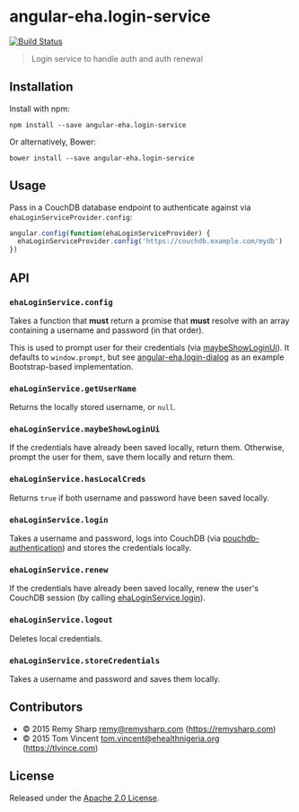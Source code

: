 # angular-eha.login-service

[![Build Status][travis-image]][travis-url]

> Login service to handle auth and auth renewal

[travis-image]: https://img.shields.io/travis/eHealthAfrica/angular-eha.login-service.svg
[travis-url]: https://travis-ci.org/eHealthAfrica/angular-eha.login-service

## Installation

Install with npm:

    npm install --save angular-eha.login-service

Or alternatively, Bower:

    bower install --save angular-eha.login-service

## Usage

Pass in a CouchDB database endpoint to authenticate against via
`ehaLoginServiceProvider.config`:

```js
angular.config(function(ehaLoginServiceProvider) {
  ehaLoginServiceProvider.config('https://couchdb.example.com/mydb')
})
```

## API

### `ehaLoginService.config`

Takes a function that **must** return a promise that **must** resolve with an
array containing a username and password (in that order).

This is used to prompt user for their credentials (via [maybeShowLoginUi][]).
It defaults to `window.prompt`, but see [angular-eha.login-dialog][] as an
example Bootstrap-based implementation.

[maybeShowLoginUi]: #ehaLoginServicemaybeShowLoginUi
[angular-eha.login-dialog]: https://github.com/eHealthAfrica/angular-eha.login-dialog

### `ehaLoginService.getUserName`

Returns the locally stored username, or `null`.

### `ehaLoginService.maybeShowLoginUi`

If the credentials have already been saved locally, return them. Otherwise,
prompt the user for them, save them locally and return them.

### `ehaLoginService.hasLocalCreds`

Returns `true` if both username and password have been saved locally.

### `ehaLoginService.login`

Takes a username and password, logs into CouchDB (via
[pouchdb-authentication][]) and stores the credentials locally.

[pouchdb-authentication]: https://github.com/nolanlawson/pouchdb-authentication

### `ehaLoginService.renew`

If the credentials have already been saved locally, renew the user's CouchDB
session (by calling [ehaLoginService.login][]).

[ehaLoginService.login]: #ehaLoginServicelogin

### `ehaLoginService.logout`

Deletes local credentials.

### `ehaLoginService.storeCredentials`

Takes a username and password and saves them locally.

## Contributors

* © 2015 Remy Sharp <remy@remysharp.com> (https://remysharp.com)
* © 2015 Tom Vincent <tom.vincent@ehealthnigeria.org> (https://tlvince.com)

## License

Released under the [Apache 2.0 License][license].

[license]: http://www.apache.org/licenses/LICENSE-2.0.html
